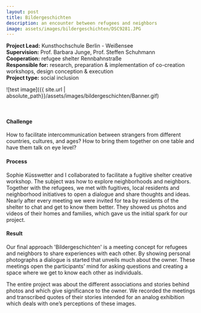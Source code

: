 ```yaml
---
layout: post
title: Bildergeschichten 
description: an encounter between refugees and neighbors
image: assets/images/bildergeschichten/DSC9281.JPG
---
```

**Project Lead:** Kunsthochschule Berlin - Weißensee<br />
**Supervision:** Prof. Barbara Junge, Prof. Steffen Schuhmann<br />
**Cooperation:** refugee shelter Rennbahnstraße<br />
**Responsible for:** research, preparation & implementation of co-creation workshops, design conception & execution <br />
**Project type:** social inclusion

![test image]({{ site.url | absolute_path}}/assets/images/bildergeschichten/Banner.gif)

<div class="row">
    <div class="6u 12u$(small)">
         <div class="row 50% uniform">
         <div class="6u"><span class="image fit"><img src="{{ site.url | absolute_path}}/assets/images/bildergeschichten/L1650965.jpg" alt="" /></span></div>
		<div class="6u"><span class="image fit"><img src="{{ site.url | absolute_path}}/assets/images/bildergeschichten/L1660024.JPG" alt="" /></span></div>
        <span class="image fit"><img src="{{ site.url | absolute_path}}/assets/images/bildergeschichten/pic01.jpg" alt="" /></span>
        <span class="image fit"><img src="{{ site.url | absolute_path}}/assets/images/bildergeschichten/DSC9246bearbeitet.jpg" alt="" /></span>
</div>  
        </div>
	    <div class="6u 12u$(small)">
        <h4>Challenge</h4> 
        <p>How to facilitate intercommunication between strangers from different countries, cultures, and ages? How to bring them together on one table and have them talk on eye level?</p>
        <h4>Process</h4>
        <p>Sophie Küsswetter and I collaborated to facilitate a fugitive shelter creative workshop. The subject was how to explore neighborhoods and neighbors. Together with the refugees, we met with fugitives, local residents and neighborhood initiatives to open a dialogue and share thoughts and ideas. Nearly after every meeting we were invited for tea by residents of the shelter to chat and get to know them better. They showed us photos and videos of their homes and families, which gave us the initial spark for our project. </p>
        <h4>Result</h4>
        <p>Our final approach 'Bildergeschichten' is a meeting concept for refugees and neighbors to share experiences with each other. By showing personal photographs a dialogue is started that unveils much about the owner. These meetings open the participants' mind for asking questions and creating a space where we get to know each other as individuals.</p>
        <p>The entire project was about the different associations and stories behind photos and which give significance to the owner. We recorded the meetings and transcribed quotes of their stories intended for an analog exhibition which deals with one’s perceptions of these images.</p>
    </div>
</div>